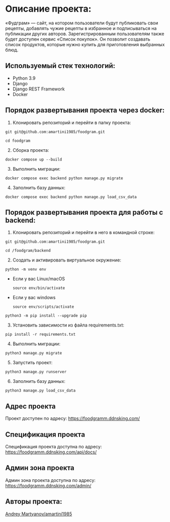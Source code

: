 # Описание проекта:

«Фудграм» — сайт, на котором пользователи будут публиковать свои рецепты, добавлять чужие рецепты в избранное и подписываться на публикации других авторов. Зарегистрированным пользователям также будет доступен сервис «Список покупок». Он позволит создавать список продуктов, которые нужно купить для приготовления выбранных блюд.

## Используемый стек технологий:
- Python 3.9
- Django
- Django REST Framework
- Docker

## Порядок развертывания проекта через docker:
1) Клонировать репозиторий и перейти в папку проекта:

```
git git@github.com:amartini1985/foodgram.git
```

```
cd foodgram
```

2) Сборка проекта:

```
docker compose up --build
```

3) Выполнить миграции:

```
docker compose exec backend python manage.py migrate
```

4) Заполнить базу данных: 

```
docker compose exec backend python manage.py load_csv_data
```

## Порядок развертывания проекта для работы с backend:
1) Клонировать репозиторий и перейти в него в командной строке:

```
git git@github.com:amartini1985/foodgram.git
```

```
cd /foodgram/backend
```

2) Cоздать и активировать виртуальное окружение:

```
python -m venv env
```

* Если у вас Linux/macOS

    ```
    source env/bin/activate
    ```

* Если у вас windows

    ```
    source env/scripts/activate
    ```

```
python3 -m pip install --upgrade pip
```

3) Установить зависимости из файла requirements.txt:

```
pip install -r requirements.txt
```

4) Выполнить миграции:

```
python3 manage.py migrate
```

5) Запустить проект:

```
python3 manage.py runserver
```
6) Заполнить базу данных: 

```
python3 manage.py load_csv_data
```

## Адрес проекта
Проект доступен по адресу: https://foodgramm.ddnsking.com/

## Cпецификация проекта
Спецификация проекта доступна по адресу: https://foodgramm.ddnsking.com/api/docs/

## Админ зона проекта 
Админ зона проекта доступна по адресу: https://foodgramm.ddnsking.com/admin/

## Авторы проекта:
[Andrey Martyanov/amartini1985](https://github.com/amartini1985)

